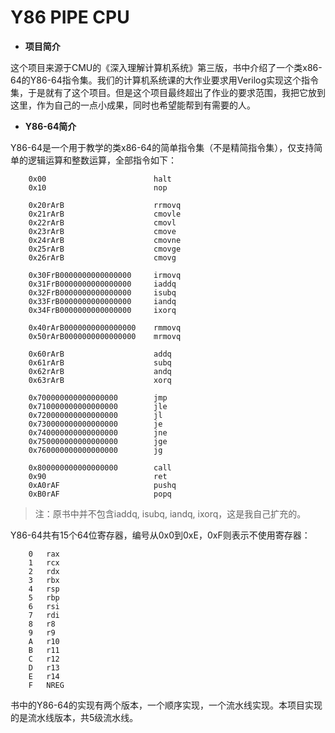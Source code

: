 # Y86 PIPE CPU

* __项目简介__

这个项目来源于CMU的《深入理解计算机系统》第三版，书中介绍了一个类x86-64的Y86-64指令集。我们的计算机系统课的大作业要求用Verilog实现这个指令集，于是就有了这个项目。但是这个项目最终超出了作业的要求范围，我把它放到这里，作为自己的一点小成果，同时也希望能帮到有需要的人。

* __Y86-64简介__

Y86-64是一个用于教学的类x86-64的简单指令集（不是精简指令集），仅支持简单的逻辑运算和整数运算，全部指令如下：

        0x00                        halt
        0x10                        nop

        0x20rArB                    rrmovq
        0x21rArB                    cmovle
        0x22rArB                    cmovl
        0x23rArB                    cmove
        0x24rArB                    cmovne
        0x25rArB                    cmovge
        0x26rArB                    cmovg

        0x30FrB0000000000000000     irmovq
        0x31FrB0000000000000000     iaddq
        0x32FrB0000000000000000     isubq
        0x33FrB0000000000000000     iandq
        0x34FrB0000000000000000     ixorq

        0x40rArB0000000000000000    rmmovq
        0x50rArB0000000000000000    mrmovq

        0x60rArB                    addq
        0x61rArB                    subq
        0x62rArB                    andq
        0x63rArB                    xorq

        0x700000000000000000        jmp
        0x710000000000000000        jle
        0x720000000000000000        jl
        0x730000000000000000        je
        0x740000000000000000        jne
        0x750000000000000000        jge
        0x760000000000000000        jg

        0x800000000000000000        call
        0x90                        ret
        0xA0rAF                     pushq
        0xB0rAF                     popq

> 注：原书中并不包含iaddq, isubq, iandq, ixorq，这是我自己扩充的。

Y86-64共有15个64位寄存器，编号从0x0到0xE，0xF则表示不使用寄存器：

        0   rax
        1   rcx
        2   rdx
        3   rbx
        4   rsp
        5   rbp
        6   rsi
        7   rdi
        8   r8
        9   r9
        A   r10
        B   r11
        C   r12
        D   r13
        E   r14
        F   NREG

书中的Y86-64的实现有两个版本，一个顺序实现，一个流水线实现。本项目实现的是流水线版本，共5级流水线。